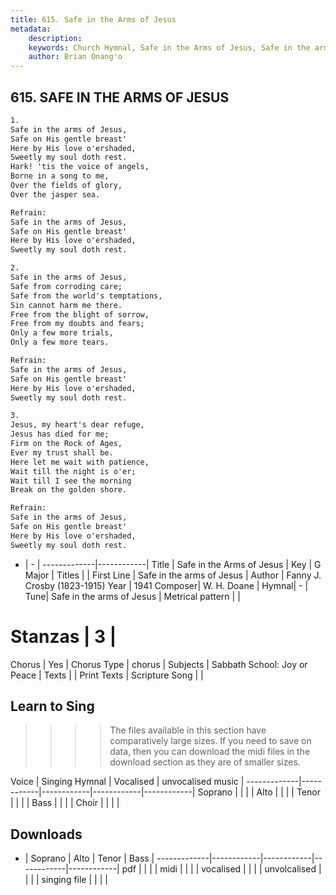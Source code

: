 ```yaml
---
title: 615. Safe in the Arms of Jesus
metadata:
    description: 
    keywords: Church Hymnal, Safe in the Arms of Jesus, Safe in the arms of Jesus, 
    author: Brian Onang'o
---
```



## 615. SAFE IN THE ARMS OF JESUS

```txt
1.
Safe in the arms of Jesus, 
Safe on His gentle breast' 
Here by His love o'ershaded, 
Sweetly my soul doth rest. 
Hark! 'tis the voice of angels, 
Borne in a song to me, 
Over the fields of glory, 
Over the jasper sea. 

Refrain:
Safe in the arms of Jesus, 
Safe on His gentle breast' 
Here by His love o'ershaded, 
Sweetly my soul doth rest. 

2.
Safe in the arms of Jesus, 
Safe from corroding care; 
Safe from the world's temptations, 
Sin cannot harm me there. 
Free from the blight of sorrow, 
Free from my doubts and fears; 
Only a few more trials, 
Only a few more tears. 

Refrain:
Safe in the arms of Jesus, 
Safe on His gentle breast' 
Here by His love o'ershaded, 
Sweetly my soul doth rest. 

3.
Jesus, my heart's dear refuge, 
Jesus has died for me; 
Firm on the Rock of Ages, 
Ever my trust shall be. 
Here let me wait with patience, 
Wait till the night is o'er; 
Wait till I see the morning 
Break on the golden shore.

Refrain:
Safe in the arms of Jesus, 
Safe on His gentle breast' 
Here by His love o'ershaded, 
Sweetly my soul doth rest. 

```

- |   -  |
-------------|------------|
Title | Safe in the Arms of Jesus |
Key | G Major |
Titles |  |
First Line | Safe in the arms of Jesus |
Author | Fanny J. Crosby (1823-1915)
Year | 1941
Composer| W. H. Doane |
Hymnal|  - |
Tune| Safe in the arms of Jesus |
Metrical pattern | |
# Stanzas | 3 |
Chorus | Yes |
Chorus Type | chorus |
Subjects | Sabbath School: Joy or Peace |
Texts |  |
Print Texts | 
Scripture Song |  |
  
## Learn to Sing

>>>> The files available in this section have comparatively large sizes. If you need to save on data, then you can download the midi files in the download section as they are of smaller sizes.

Voice |  Singing Hymnal | Vocalised | unvocalised music |
-------------|------------|------------|------------|------------|
Soprano | | | |
Alto | | | |
Tenor | | | |
Bass | | | |
Choir | | | |

## Downloads

- |  Soprano | Alto | Tenor | Bass |
-------------|------------|------------|------------|------------|
pdf | | | |
midi | | | |
vocalised | | | |
unvolcalised | | | |
singing file | | | |
  